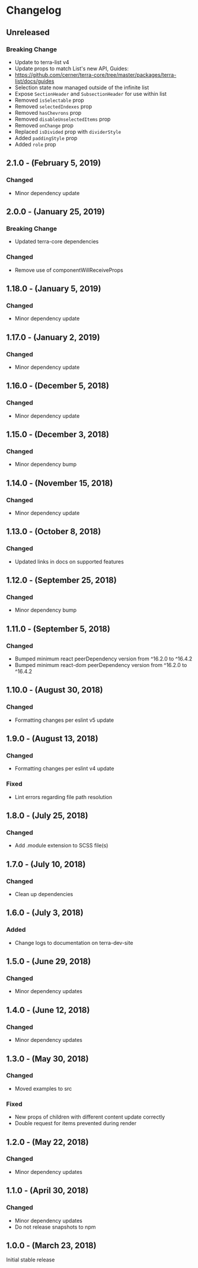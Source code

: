 Changelog
=========

Unreleased
----------
### Breaking Change
* Update to terra-list v4
* Update props to match List's new API, Guides: 
* https://github.com/cerner/terra-core/tree/master/packages/terra-list/docs/guides
* Selection state now managed outside of the infinite list
* Expose `SectionHeader` and `SubsectionHeader` for use within list
* Removed `isSelectable` prop
* Removed `selectedIndexes` prop
* Removed `hasChevrons` prop
* Removed ``disableUnselectedItems`` prop
* Removed ``onChange`` prop
* Replaced `isDivided` prop with `dividerStyle`
* Added `paddingStyle` prop
* Added `role` prop

2.1.0 - (February 5, 2019)
------------------
### Changed
* Minor dependency update

2.0.0 - (January 25, 2019)
------------------
### Breaking Change
* Updated terra-core dependencies

### Changed
* Remove use of componentWillReceiveProps

1.18.0 - (January 5, 2019)
------------------
### Changed
* Minor dependency update

1.17.0 - (January 2, 2019)
------------------
### Changed
* Minor dependency update

1.16.0 - (December 5, 2018)
------------------
### Changed
* Minor dependency update

1.15.0 - (December 3, 2018)
------------------
### Changed
* Minor dependency bump

1.14.0 - (November 15, 2018)
------------------
### Changed
* Minor dependency update

1.13.0 - (October 8, 2018)
------------------
### Changed
* Updated links in docs on supported features

1.12.0 - (September 25, 2018)
------------------
### Changed
* Minor dependency bump

1.11.0 - (September 5, 2018)
------------------
### Changed
* Bumped minimum react peerDependency version from ^16.2.0 to ^16.4.2
* Bumped minimum react-dom peerDependency version from ^16.2.0 to ^16.4.2

1.10.0 - (August 30, 2018)
------------------
### Changed
* Formatting changes per eslint v5 update

1.9.0 - (August 13, 2018)
------------------
### Changed
* Formatting changes per eslint v4 update

### Fixed
* Lint errors regarding file path resolution

1.8.0 - (July 25, 2018)
------------------
### Changed
* Add .module extension to SCSS file(s)

1.7.0 - (July 10, 2018)
------------------
### Changed
* Clean up dependencies

1.6.0 - (July 3, 2018)
------------------
### Added
* Change logs to documentation on terra-dev-site

1.5.0 - (June 29, 2018)
------------------
### Changed
* Minor dependency updates

1.4.0 - (June 12, 2018)
------------------
### Changed
* Minor dependency updates

1.3.0 - (May 30, 2018)
------------------
### Changed
* Moved examples to src

### Fixed
* New props of children with different content update correctly
* Double request for items prevented during render

1.2.0 - (May 22, 2018)
------------------
### Changed
* Minor dependency updates

1.1.0 - (April 30, 2018)
------------------
### Changed
* Minor dependency updates
* Do not release snapshots to npm

1.0.0 - (March 23, 2018)
------------------
Initial stable release

